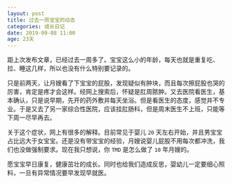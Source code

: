 ```yaml
---
layout: post
title: 过去一周宝宝的动态
categories: 成长日记
date: 2019-09-08 11:00
age: 23天
---
```


距上次发布文章，已经过去一周多了。宝宝这么小的年龄，每天也就是重复吃、拉、睡这几样，所以也没有什么特别要记录的。

<!--more-->

只是前两天，让月嫂看了下宝宝的屁股，发现疑似有肿块，而且每次擦屁股也哭的厉害，肯定是疼才会这样。经网上搜索后，怀疑是肛周脓肿。又去医院看医生，基本确认，只是说早期，先开的药外敷并每天坐浴。但是看医生的态度，感觉并不专业。于是又去了另一家综合性医院，应该挂肛肠科，但是周末医生不上班，只能等下周一尽早再去。

关于这个症状，网上有很多的解释。目前常见于婴儿 `20` 天左右开始，并且男宝宝占比远大于女宝宝。还是没有带宝宝的经验，月嫂说婴儿屁股不用每次都冲洗，我们也没做强制要求。现在我只想说，你 `TMD` 是怎么做了 `10` 年月嫂的。

愿宝宝早日康复，健康茁壮的成长。同时也给我们造成反思，婴幼儿一定要细心照料，一旦有异常情况要早发现早就医。
